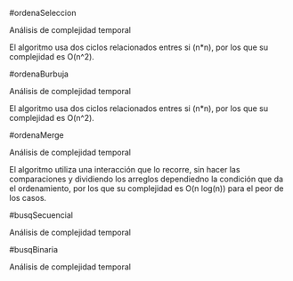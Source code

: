 #ordenaSeleccion

Análisis de complejidad temporal

El algoritmo usa dos ciclos relacionados entres si (n*n), por los que su complejidad es O(n^2).

#ordenaBurbuja

Análisis de complejidad temporal

El algoritmo usa dos ciclos relacionados entres si (n*n), por los que su complejidad es O(n^2).

#ordenaMerge

Análisis de complejidad temporal

El algoritmo utiliza una interacción que lo recorre, sin hacer las comparaciones y dividiendo los arreglos dependiedno la condición que da el ordenamiento, 
por los que su complejidad es O(n log(n)) para el peor de los casos.

#busqSecuencial

Análisis de complejidad temporal



#busqBinaria

Análisis de complejidad temporal

